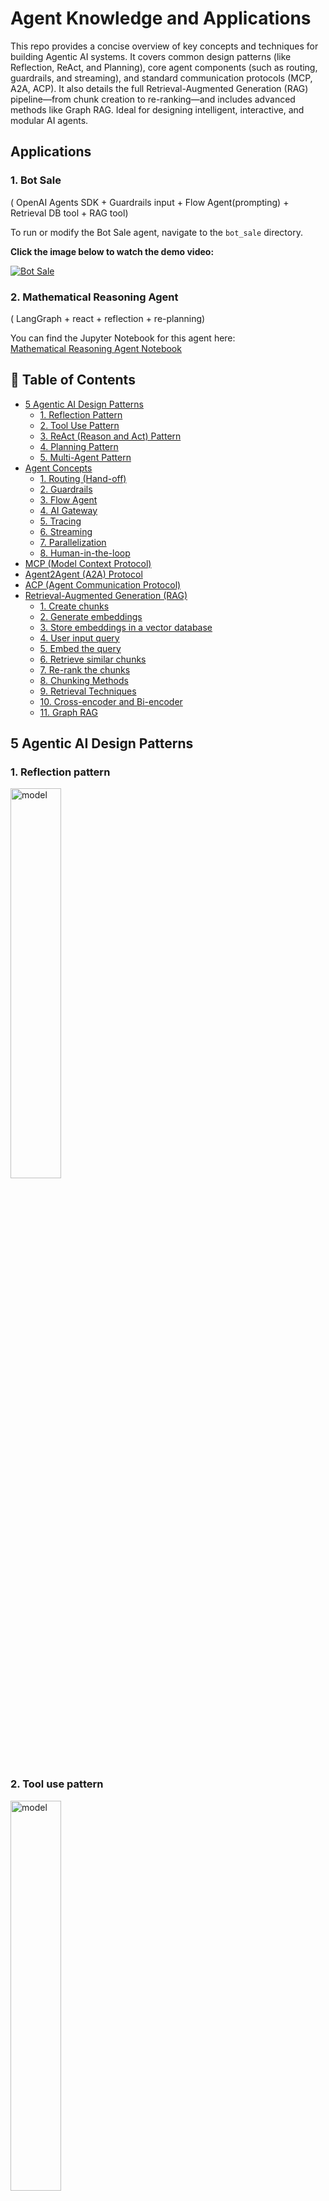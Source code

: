 # Agent Knowledge and Applications

This repo provides a concise overview of key concepts and techniques for building Agentic AI systems. It covers common design patterns (like Reflection, ReAct, and Planning), core agent components (such as routing, guardrails, and streaming), and standard communication protocols (MCP, A2A, ACP). It also details the full Retrieval-Augmented Generation (RAG) pipeline—from chunk creation to re-ranking—and includes advanced methods like Graph RAG. Ideal for designing intelligent, interactive, and modular AI agents.

## Applications

### 1.  Bot Sale

( OpenAI Agents SDK + Guardrails input + Flow Agent(prompting) + Retrieval DB tool + RAG tool)

To run or modify the Bot Sale agent, navigate to the `bot_sale` directory.

**Click the image below to watch the demo video:**

[![Bot Sale](images/chatbot.png)](https://youtu.be/Fvc_qRYzTWo)


### 2. Mathematical Reasoning Agent

( LangGraph + react + reflection + re-planning)

You can find the Jupyter Notebook for this agent here:  
[Mathematical Reasoning Agent Notebook](bot_sale/math_agent.ipynb)

## 🤖 Table of Contents

- [5 Agentic AI Design Patterns](#5-agentic-ai-design-patterns)
  - [1. Reflection Pattern](#1-reflection-pattern)  
  - [2. Tool Use Pattern](#2-tool-use-pattern)  
  - [3. ReAct (Reason and Act) Pattern](#3-react-reason-and-act-pattern)  
  - [4. Planning Pattern](#4-planning-pattern)  
  - [5. Multi-Agent Pattern](#5-multi-agent-pattern)  
- [Agent Concepts](#agent-concepts)  
  - [1. Routing (Hand-off)](#1-routing-hand-off)  
  - [2. Guardrails](#2-guardrails)  
  - [3. Flow Agent](#3-flow-agent)  
  - [4. AI Gateway](#4-ai-gateway)  
  - [5. Tracing](#5-tracing)  
  - [6. Streaming](#6-streaming)  
  - [7. Parallelization](#7-parallelization)  
  - [8. Human-in-the-loop](#8-human-in-the-loop)
- [MCP (Model Context Protocol)](#mcp-model-context-protocol)
- [Agent2Agent (A2A) Protocol](#agent2agent-a2a-protocol)
- [ACP (Agent Communication Protocol)](#acp-agent-communication-protocol)
- [Retrieval-Augmented Generation (RAG)](#retrieval-augmented-generation-rag)  
  - [1. Create chunks](#1-create-chunks)  
  - [2. Generate embeddings](#2-generate-embeddings)  
  - [3. Store embeddings in a vector database](#3-store-embeddings-in-a-vector-database)  
  - [4. User input query](#4-user-input-query)  
  - [5. Embed the query](#5-embed-the-query)  
  - [6. Retrieve similar chunks](#6-retrieve-similar-chunks)  
  - [7. Re-rank the chunks](#7-re-rank-the-chunks)  
  - [8. Chunking Methods](#8-chunking-methods)  
  - [9. Retrieval Techniques](#9-retrieval-techniques)  
  - [10. Cross-encoder and Bi-encoder](#10-cross-encoder-and-bi-encoder)  
  - [11. Graph RAG](#11-graph-rag)

## 5 Agentic AI Design Patterns

### 1. Reflection pattern

<img src="images/reflection.png" width="40%" alt="model">

### 2. Tool use pattern

<img src="images/tool.png" width="40%" alt="model">

### 3. ReAct (Reason and Act) pattern

<img src="images/react.png" width="40%" alt="model">

### 4. Planning pattern

<img src="images/planning.png" width="40%" alt="model">

### 5. Multi-agent pattern

<img src="images/multi-agent.png" width="40%" alt="model">

## Agent Concepts

### 1. Routing (Hand-off)

Transferring tasks or control between agents to ensure seamless operation and fault tolerance.

<img src="images/router.png" width="60%" alt="model">


### 2. Guardrails

Rules and constraints to keep agents operating safely, ethically, and reliably.

<img src="images/guardrail.png" width="60%" alt="model">


### 3. Flow Agent

Manages the sequence and logic of tasks or conversations within an agent system.

<img src="images/flow.png" width="60%" alt="model">


### 4. AI Gateway

Interface connecting clients to multiple AI services, handling routing, security, and scaling.

<img src="images/gateway.png" width="60%" alt="model">


### 5. Tracing

Logging detailed agent activities for debugging and performance monitoring.

<img src="images/tracing.png" width="50%" alt="model">


### 6. Streaming

Real-time continuous data flow processing between agents or systems.

<img src="images/streaming.png" width="50%" alt="model">


### 7. Parallelization

Splitting tasks to run simultaneously across agents/processors for faster results.

<img src="images/paralle.png" width="60%" alt="model">


### 8. Human-in-the-loop

Involving humans in agent decisions or training for safety and accuracy.

<img src="images/human.png" width="50%" alt="model">

## MCP (Model Context Protocol)

The USB-C port equivalent for agentic systems.

<img src="images/mcp.png" width="50%" alt="model">

<img src="images/mcp_contain.png" width="60%" alt="model">

<img src="images/json-rpc.png" width="50%" alt="model">

Transport Mechanisms:

stdio: Communication over standard input/output streams

- The client and server receive JSON messages via stdin and respond via stdout

- Simplifies local process integration and debugging

- Well-suited for local servers like File, Git server, etc.

<img src="images/stdio.png" width="60%" alt="model">

HTTP with Server-Sent Events (SSE):

- Establishes a bidirectional communication pattern over HTTP

- The server maintains an SSE connection for pushing messages to clients

- Clients send commands via standard HTTP POST requests

- Enables distributed architecture with multiple concurrent clients

- Better suited for hosted servers.

<img src="images/sse.png" width="60%" alt="model">

Further Reading on Model Context Protocol (MCP)

To deepen your understanding of the Model Context Protocol (MCP) and its applications, consider exploring the following resources:

- [What is Model Context Protocol (MCP): Explained](https://composio.dev/blog/what-is-model-context-protocol-mcp-explained/)

- [Building an MCP Server from Scratch](https://dshills.medium.com/building-an-mcp-server-from-scratch-432f600b5e68)

## Agent2Agent (A2A) Protocol

- MCP provides agents with access to tools.

- While A2A allows agents to connect with other agents and collaborate in teams.

<img src="images/a2a.png" width="60%" alt="model">

The A2A protocol is built upon established web standards, primarily using JSON-RPC 2.0 over HTTP(S) for request/response interactions and Server-Sent Events (SSE) for streaming.

- A2A-supporting Remote Agents must publish a "JSON Agent Card" detailing their capabilities and authentication.

- Clients use this to find and communicate with the best agent for a task.

<img src="images/a_card.png" width="50%" alt="model">

Example `JSON Agent Card` Structure:
```
{
  "name": "Image Generation Agent",
  "description": "Generates images based on text prompts.",
  "url": "https://api.example-image-agent.com/a2a",
  "version": "1.0.0",
  "capabilities": {
    "streaming": true,
    "pushNotifications": false,
    "stateTransitionHistory": true
  },
  "authentication": {
    "schemes": ["apiKey"]
  },
  "defaultInputModes": ["text"],
  "defaultOutputModes": ["image/png"],
  "skills": [
    {
      "id": "generate_image",
      "name": "Generate Image",
      "description": "Creates an image from a textual description.",
      "inputModes": ["text"],
      "outputModes": ["image/png"],
      "examples": ["Generate an image of a 'blue cat wearing a top hat'"]
    }
  ]
}
```


Further Reading on Agent2Agent (A2A) Protocol

To deepen your understanding of the Agent2Agent (A2A) protocol and its applications, consider exploring the following resources:

- [Building Multi-Agent AI App with Google's A2A Protocol, ADK, and MCP](https://medium.com/ai-cloud-lab/building-multi-agent-ai-app-with-googles-a2a-agent2agent-protocol-adk-and-mcp-a-deep-a94de2237200)

- [What is The Agent2Agent Protocol (A2A) and Why You Must Learn It Now](https://huggingface.co/blog/lynn-mikami/agent2agent)

## ACP (Agent Communication Protocol)

Agent Communication Protocol (ACP) is a more generalized framework for managing structured dialogue between agents. Think of it as the broad umbrella under which other protocols like A2A may reside.

<img src="images/acp.png" width="70%" alt="model">

Key Features of ACP:  

- Message Standardization: Uses speech-act theory (e.g., INFORM, QUERY, REQUEST) to standardize communication.
- Ontology Support: Agents share a common vocabulary, reducing ambiguity.
- Error Handling: Includes robust exception management and message validation.
- Agent Registry Services: Agents can register capabilities and discover others through directory facilitators.

ACP is widely used in environments with heterogeneous AI systems, often orchestrated by an AI agents development company to build scalable, distributed platforms where different agents (like recommendation engines, fraud detectors, and monitoring bots) coexist and collaborate.

MCP vs A2A vs ACP: A Comparative Breakdown

<img src="images/mcp_a2a_acp.png" width="70%" alt="model">

Protocols Compared Side-by-Side:

<img src="images/mcp_a2a_acp2.png" width="60%" alt="model">


Choosing the Right Protocol for Your AI Stack  
When building or scaling an AI agents communication architecture, your choice among MCP, A2A, and ACP depends on your specific needs:

- Choose MCP if your AI agents rely heavily on context, history, and personalized interactions. Ideal for recommendation systems, personalized assistants, or healthcare AI agents.
- Choose A2A for environments requiring distributed decision-making or multi-agent coordination. Best for supply chains, financial systems, or robotic swarms.
- Choose ACP when you need a common language and messaging standard across a wide range of agents, particularly in complex enterprise environments.

For example, a smart hospital system might use MCP for patient context sharing, A2A for real-time coordination between diagnostic bots, and ACP as the overarching communication framework.

Further Reading on Agent Communication Protocol (ACP)

To better understand the Agent Communication Protocol (ACP) and its role in multi-agent systems, explore the following resources:

- [MCP vs A2A vs ACP - Agent Communication Protocols](https://www.bluebash.co/blog/mcp-vs-a2a-vs-acp-agent-communication-protocols/)

- [What Every AI Engineer Should Know About A2A, MCP, and ACP](https://medium.com/@elisowski/what-every-ai-engineer-should-know-about-a2a-mcp-acp-8335a210a742)

# Retrieval-Augmented Generation (RAG)

## Workflow of a RAG System

<img src="images/rag1.png" width="60%" alt="model">

<img src="images/rag2.png" width="60%" alt="model">

### 1. Create chunks

<img src="images/chunk1.png" width="60%" alt="model">

<img src="images/chunk3.png" width="60%" alt="model">

### 2. Generate embeddings

<img src="images/embed1.png" width="60%" alt="model">

### 3. Store embeddings in a vector database

<img src="images/store.png" width="60%" alt="model">

### 4. User input query

<img src="images/input.png" width="60%" alt="model">


### 5. Embed the query

<img src="images/query.png" width="60%" alt="model">

### 6. Retrieve similar chunks

<img src="images/retrival.png" width="60%" alt="model">

<img src="images/retrival2.png" width="60%" alt="model">

### 7. Re-rank the chunks

<img src="images/rerank.png" width="60%" alt="model">

### 8. Chunking Methods

<img src="images/chunk2.png" width="60%" alt="model">

Further Reading on Chunking Strategies for RAG

- [5 Chunking Strategies for RAG](https://blog.dailydoseofds.com/p/5-chunking-strategies-for-rag?ref=dailydoseofds.com)

### 9. Retrieval Techniques

- Keyword Matching (Sparse Vector Search): Uses lexical matching with TF-IDF, BM25.

- Dense Vector Search: Employs transformer-based embeddings for semantic similarity via Approximate Nearest Neighbor (ANN) search in dense vector spaces.

- Hybrid Retrieval: Combines sparse (BM25) and dense (embedding) retrieval to balance precision and recall, enhancing relevance and robustness.

| Feature               | Sparse Vectors                                    | Dense Vectors                                      |
|-----------------------|--------------------------------------------------|---------------------------------------------------|
| Data Representation   | Majority of elements are zero                     | All elements are non-zero                          |
| Computational Efficiency | Generally higher, especially in operations involving zero elements | Lower, as operations are performed on all elements |
| Information Density   | Less dense, focuses on key features               | Highly dense, capturing nuanced relationships     |
| Example Applications  | Text search, Hybrid search                         | RAG, many general machine learning tasks          |

<img src="images/sparse1.png" width="60%" alt="model">

<img src="images/sparse2.png" width="60%" alt="model">

Mixing or fusion

You can mix the results from both dense and sparse vectors, based purely on their relative scores. This is a simple and effective approach, but it doesn’t take into account the semantic similarity between the results. Among the popular mixing methods are:

- Reciprocal Ranked Fusion (RRF)
- Relative Score Fusion (RSF)
- Distribution-Based Score Fusion (DBSF)

<img src="images/search.png" width="60%" alt="model">

Further Reading on Sparse Vectors

- [What is a Sparse Vector? How to Achieve Vector-based Hybrid Search](https://qdrant.tech/articles/sparse-vectors/)

### 10. Cross-encoder and Bi-encoder

Cross-Encoder is a deep learning model that jointly encodes both the query and document to directly assess their relevance by capturing fine-grained interactions between them.

It’s commonly used for re-ranking because:

- It provides higher accuracy by modeling detailed query-document interactions.

- It’s computationally expensive, so it’s applied to a small set of retrieved candidates.

- It improves final result quality by filtering out less relevant items.

<img src="images/cross.png" width="60%" alt="model">

Bi-Encoder independently encodes the query and document into separate embeddings, then measures relevance using similarity metrics like cosine similarity.

It’s often used for initial retrieval because:

- It enables efficient large-scale search by precomputing document embeddings.

- It allows fast approximate nearest neighbor (ANN) search.

- It’s less accurate than cross-encoder but much faster, suitable for filtering large collections before re-ranking.

<img src="images/bi.png" width="60%" alt="model">

### 11. Graph RAG

<img src="images/graph1.png" width="60%" alt="model">

<img src="images/graph2.png" width="60%" alt="model">

<img src="images/graph3.png" width="60%" alt="model">

<img src="images/graph4.png" width="60%" alt="model">
